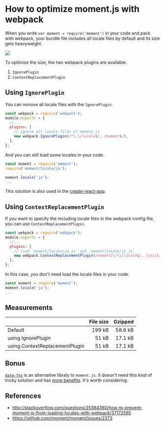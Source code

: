 # How to optimize moment.js with webpack

When you write `var moment = require('moment')` in your code and pack with webpack, your bundle file includes all locale files by default and its size gets heavyweight.

![](https://raw.githubusercontent.com/jmblog/how-to-optimize-momentjs-with-webpack/master/source-map-explorer.png)


To optimize the size, the two webpack plugins are available:

1. `IgnorePlugin`
1. `ContextReplacementPlugin`

## Using `IgnorePlugin`

You can remove all locale files with the `IgnorePlugin`.

```js
const webpack = require('webpack');
module.exports = {
  //...
  plugins: [
    // Ignore all locale files of moment.js
    new webpack.IgnorePlugin(/^\.\/locale$/, /moment$/),
  ],
};
```

And you can still load some locales in your code.

```js
const moment = require('moment');
require('moment/locale/ja');

moment.locale('ja');
...
```

This solution is also used in the [create-react-app](https://github.com/facebookincubator/create-react-app/blob/a0030fcf2df5387577ced165198f1f0264022fbd/packages/react-scripts/config/webpack.config.prod.js#L350-L355).

## Using `ContextReplacementPlugin`

If you want to specify the including locale files in the webpack config file, you can use `ContextReplacementPlugin`.

```js
const webpack = require('webpack');
module.exports = {
  //...
  plugins: [
    // load `moment/locale/ja.js` and `moment/locale/it.js`
    new webpack.ContextReplacementPlugin(/moment[\/\\]locale$/, /ja|it/),
  ],
};
```

In this case, you don't need load the locale files in your code.

```js
const moment = require('moment');
moment.locale('ja');
...
```

## Measurements

|       | File size | Gzipped |
|:-----------------|------------------:|------------------:|
| Default | 199 kB | 58.6 kB |
| using IgnorePlugin | 51 kB | 17.1 kB |
| using ContextReplacementPlugin | 51 kB | 17.1 kB |

## Bonus

[`date-fns`](https://github.com/date-fns/date-fns/) is an alternative libraly to `moment.js`. It doesn't need this kind of tricky solution and has [more benefits](https://github.com/date-fns/date-fns/issues/275#issuecomment-264934189). It's worth considering.

## References
- http://stackoverflow.com/questions/25384360/how-to-prevent-moment-js-from-loading-locales-with-webpack/37172595
- https://github.com/moment/moment/issues/2373
